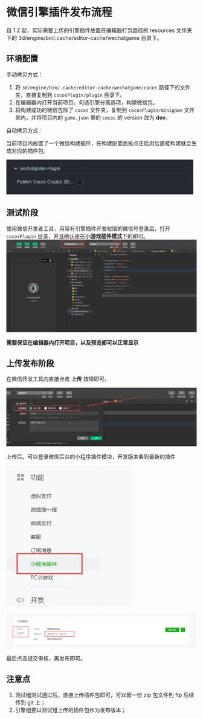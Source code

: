 # 微信引擎插件发布流程

自 1.2 起，实际需要上传的引擎插件放置在编辑器打包路径的 resources 文件夹下的 3d/engine/bin/.cache/editor-cache/wechatgame 目录下。

## 环境配置

手动拷贝方式：

1. 将 `3d/engine/bin/.cache/editor-cache/wechatgame/cocos` 路径下的文件夹，直接复制到 `cocosPlugin/plugin` 目录下。
2. 在编辑器内打开当前项目，勾选引擎分离选项，构建微信包。
3. 将构建成功的微信包除了 `cocos` 文件夹，复制到 `cocosPlugin/minigame` 文件夹内，并将项目内的 `game.json` 里的 `cocos` 的 version 改为 **dev**。

自动拷贝方式：

当前项目内放置了一个微信构建插件，在构建配置面板点击启用后直接构建就会生成对应的插件包。

![](./images/publish.png)

## 测试阶段

使用微信开发者工具，用带有引擎插件开发权限的微信号登录后，打开 `cocosPlugin` 目录，并且确认是在**小游戏插件模式**下的即可。
![](./images/wechat_dev_tools.png)

**需要保证在编辑器内打开项目，以及预览都可以正常显示**

## 上传发布阶段

在微信开发工具内直接点击 **上传** 按钮即可。

![](./images/upload.png)

上传后，可以登录微信后台的小程序插件模块，开发版本看到最新的插件

![](./images/step1.png)

![](./images/step2.png)

最后点击提交审核，再发布即可。

## 注意点

1. 测试组测试通过后，直接上传插件包即可，可以留一份 zip 包文件到 ftp 后续传到 git 上；
2. 引擎组要以测试组上传的插件包作为发布版本；
